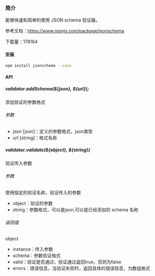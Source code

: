 ### 简介
能够快速和简单的使用 JSON schema 验证器。

参考文档：https://www.npmjs.com/package/jsonschema

下载量：178164

#### 安装
```bash
npm install jsonschema --save
```

#### API
##### validator.addSchema(${json}, ${url});
添加验证的参数格式
###### 参数
- json [json]：定义的参数格式，json类型
- url [string]：格式名称

##### validator.validate(${object}, ${string})
验证传入参数
###### 参数
使用指定的验证名称，验证传入的参数
- object：验证的参数
- string：参数格式，可以是json,可以是已经添加的 schema 名称
###### 返回值
object 

- instance：传入参数
- schema：参数验证格式
- valid：验证是否通过，验证通过返回true，否则为false
- errors：错误信息，当验证失败时，返回具体的错误信息，为数组格式